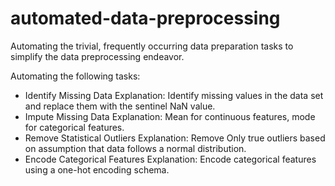 # automated-data-preprocessing

Automating the trivial, frequently occurring data preparation tasks to simplify the data preprocessing endeavor.

Automating the following tasks:

  - Identify Missing Data
      Explanation: Identify missing values in the data set and replace them with the sentinel NaN value.
  - Impute Missing Data
      Explanation: Mean for continuous features, mode for categorical features.
  - Remove Statistical Outliers
      Explanation: Remove Only true outliers based on assumption that data follows a normal distribution.
  - Encode Categorical Features
      Explanation: Encode categorical features using a one-hot encoding schema.
